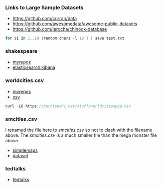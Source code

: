 
### Links to Large Sample Datasets

* https://github.com/curran/data
* https://github.com/awesomedata/awesome-public-datasets
* https://github.com/lerocha/chinook-database

```rust
for $i in 1..10 {random chars -l 10 } | save test.txt
```

### shakespeare

* [myrepos](https://github.com/stormasm?tab=repositories&q=shakespeare&type=&language=&sort=)
* [elasticsearch kibana](https://www.google.com/search?q=githbub+%22shakespeare_6.0.json%22&sxsrf=APq-WBs6Q9_x3IW7VCS-_ndqyrdbQ5SMGg%3A1646080346272&ei=WjEdYpKVEJi90PEPkNuuuAk&ved=0ahUKEwiSqr6Sn6P2AhWYHjQIHZCtC5cQ4dUDCA4&uact=5&oq=githbub+%22shakespeare_6.0.json%22&gs_lcp=Cgdnd3Mtd2l6EAMyBwghEAoQoAEyBwghEAoQoAEyBwghEAoQoAE6BwgjELACECdKBAhBGAFKBAhGGABQhw5YySdggSxoAXAAeACAAYEBiAHEAZIBAzEuMZgBAKABAcABAQ&sclient=gws-wiz)


### worldcities.csv

* [myrepos](https://github.com/michaelangerman?tab=repositories&q=worldcities&type=&language=&sort=)
* [xsv](https://github.com/BurntSushi/xsv#a-whirlwind-tour)

```rust
curl -LO https://burntsushi.net/stuff/worldcitiespop.csv
```

### smcities.csv

I renamed the file here to *smcities.csv* so not to clash with the filename above.  The *smcities.csv* is a much smaller file than the mega monster file above.

* [simplemaps](https://simplemaps.com/data/world-cities)
* [dataset](https://github.com/stormasm/dataset/tree/main/csv)

### tedtalks

* [tedtalks](https://www.kaggle.com/ashishjangra27/ted-talks)
